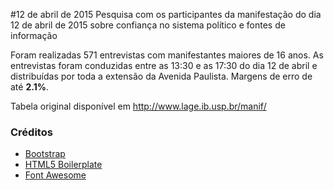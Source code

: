 #12 de abril de 2015
Pesquisa com os participantes da manifestação do dia 12 de abril de 2015 sobre confiança no sistema político e fontes de informação

Foram realizadas 571 entrevistas com manifestantes maiores de 16 anos. As entrevistas foram conduzidas entre as 13:30 e as 17:30 do dia 12 de abril e distribuídas por toda a extensão da Avenida Paulista. Margens de erro de até **2.1%**.

Tabela original disponível em http://www.lage.ib.usp.br/manif/

### Créditos
* [Bootstrap](http://getbootstrap.com/)
* [HTML5 Boilerplate](http://html5boilerplate.com/)
* [Font Awesome](http://fortawesome.github.io/Font-Awesome/)